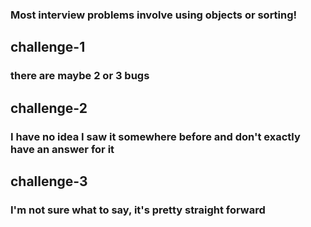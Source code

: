 ### Most interview problems involve using objects or sorting!

## challenge-1
### there are maybe 2 or 3 bugs

## challenge-2
### I have no idea I saw it somewhere before and don't exactly have an answer for it

## challenge-3
### I'm not sure what to say, it's pretty straight forward
